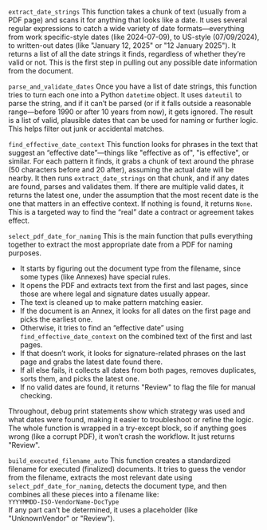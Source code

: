 `extract_date_strings`
This function takes a chunk of text (usually from a PDF page) and scans it for anything that looks like a date. 
It uses several regular expressions to catch a wide variety of date formats—everything from work specific-style dates (like 2024-07-09), to US-style (07/09/2024), to written-out dates (like "January 12, 2025" or "12 January 2025"). 
It returns a list of all the date strings it finds, regardless of whether they’re valid or not. 
This is the first step in pulling out any possible date information from the document.

`parse_and_validate_dates`
Once you have a list of date strings, this function tries to turn each one into a Python `datetime` object.
It uses `dateutil` to parse the string, and if it can’t be parsed (or if it falls outside a reasonable range—before 1990 or after 10 years from now), it gets ignored. 
The result is a list of valid, plausible dates that can be used for naming or further logic. This helps filter out junk or accidental matches.

`find_effective_date_context`
This function looks for phrases in the text that suggest an “effective date”—things like "effective as of", "is effective", or similar.
For each pattern it finds, it grabs a chunk of text around the phrase (50 characters before and 20 after), assuming the actual date will be nearby.
It then runs `extract_date_strings` on that chunk, and if any dates are found, parses and validates them. 
If there are multiple valid dates, it returns the latest one, under the assumption that the most recent date is the one that matters in an effective context. 
If nothing is found, it returns `None`. This is a targeted way to find the “real” date a contract or agreement takes effect.

`select_pdf_date_for_naming`
This is the main function that pulls everything together to extract the most appropriate date from a PDF for naming purposes.

- It starts by figuring out the document type from the filename, since some types (like Annexes) have special rules.
- It opens the PDF and extracts text from the first and last pages, since those are where legal and signature dates usually appear.
- The text is cleaned up to make pattern matching easier.
- If the document is an Annex, it looks for all dates on the first page and picks the earliest one.
- Otherwise, it tries to find an “effective date” using `find_effective_date_context` on the combined text of the first and last pages.
- If that doesn’t work, it looks for signature-related phrases on the last page and grabs the latest date found there.
- If all else fails, it collects all dates from both pages, removes duplicates, sorts them, and picks the latest one.
- If no valid dates are found, it returns "Review" to flag the file for manual checking.

Throughout, debug print statements show which strategy was used and what dates were found, making it easier to troubleshoot or refine the logic. 
The whole function is wrapped in a try-except block, so if anything goes wrong (like a corrupt PDF), it won’t crash the workflow. It just returns "Review".

`build_executed_filename_auto`
This function creates a standardized filename for executed (finalized) documents.
It tries to guess the vendor from the filename, extracts the most relevant date using `select_pdf_date_for_naming`, detects the document type, and then combines all these pieces into a filename like:  
`YYYYMMDD-ISO-VendorName-DocType`  
If any part can’t be determined, it uses a placeholder (like "UnknownVendor" or "Review").
